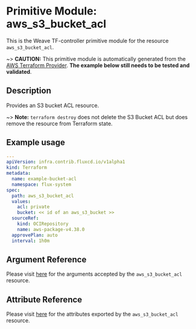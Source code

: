 
# Primitive Module: aws_s3_bucket_acl

This is the Weave TF-controller primitive module for the resource `aws_s3_bucket_acl`.

~> **CAUTION:** This primitive module is automatically generated from the [AWS Terraform Provider](https://registry.terraform.io/providers/hashicorp/aws/latest/docs/resources/s3_bucket_acl). **The example below still needs to be tested and validated**.

## Description

Provides an S3 bucket ACL resource.

~> **Note:** `terraform destroy` does not delete the S3 Bucket ACL but does remove the resource from Terraform state.

## Example usage

```yaml
---
apiVersion: infra.contrib.fluxcd.io/v1alpha1
kind: Terraform
metadata:
  name: example-bucket-acl
  namespace: flux-system
spec:
  path: aws_s3_bucket_acl
  values:
    acl: private
    bucket: << id of an aws_s3_bucket >>
  sourceRef:
    kind: OCIRepository
    name: aws-package-v4.38.0
  approvePlan: auto
  interval: 1h0m
```

## Argument Reference

Please visit [here](https://registry.terraform.io/providers/hashicorp/aws/latest/docs/resources/s3_bucket_acl#argument-reference) for the arguments accepted by the `aws_s3_bucket_acl` resource.

## Attribute Reference

Please visit [here](https://registry.terraform.io/providers/hashicorp/aws/latest/docs/resources/s3_bucket_acl#attributes-reference) for the attributes exported by the `aws_s3_bucket_acl` resource.
